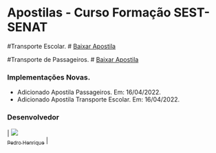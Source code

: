 # Apostilas - Curso Formação SEST-SENAT

#Transporte Escolar. #
[Baixar Apostila](https://github.com/Pedrodevsobral/ApostilaCursoFormacao/raw/main/ESCOLAR%202022.pdf)


#Transporte de Passageiros. #
[Baixar Apostila](https://github.com/Pedrodevsobral/ApostilaCursoFormacao/raw/main/APOSTILA%20COLETIVO%2050%20HORAS%202021.pdf)

### Implementações Novas.

- Adicionado Apostila Passageiros. Em: 16/04/2022.
- Adicionado Apostila Transporte Escolar. Em: 16/04/2022.

### Desenvolvedor

| [<img src="https://avatars0.githubusercontent.com/u/32919057?s=100"><br><sub>Pedro Henrique</sub>](https://github.com/Pr3d4dor) |
